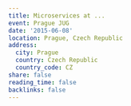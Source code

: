 ```yaml
---
title: Microservices at ...
event: Prague JUG
date: '2015-06-08'
location: Prague, Czech Republic
address:
  city: Prague
  country: Czech Republic
  country_code: CZ
share: false
reading_time: false
backlinks: false
---
```

